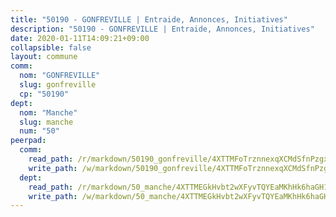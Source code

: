 ```yaml
---
title: "50190 - GONFREVILLE | Entraide, Annonces, Initiatives"
description: "50190 - GONFREVILLE | Entraide, Annonces, Initiatives"
date: 2020-01-11T14:09:21+09:00
collapsible: false
layout: commune
comm:
  nom: "GONFREVILLE"
  slug: gonfreville
  cp: "50190"
dept:
  nom: "Manche"
  slug: manche
  num: "50"
peerpad:
  comm:
    read_path: /r/markdown/50190_gonfreville/4XTTMFoTrznnexqXCMdSfnPzgxZZMmJb2dmnNLjUK7bdDu617
    write_path: /w/markdown/50190_gonfreville/4XTTMFoTrznnexqXCMdSfnPzgxZZMmJb2dmnNLjUK7bdDu617-K3TgTkDJLWNp4ShxyibpX8aVXg6dPG4huMQ8mCbXcskAd6r2eezADixvrix8zJ8nB3CJLvqtX9gzekSDcJJmTKUNMQmNk1NSAaRhEXAjFETgaUVuwcy2WEuwaNJzBa7DPijDUjUV
  dept:
    read_path: /r/markdown/50_manche/4XTTMEGkHvbt2wXFyvTQYEaMKhHk6haGH1SzsRNevKgBDTuXr
    write_path: /w/markdown/50_manche/4XTTMEGkHvbt2wXFyvTQYEaMKhHk6haGH1SzsRNevKgBDTuXr-K3TgUSx1rwmRRLqHcTLLdo4dVfTRKvf94KKagmUFPevWSp2f9nuc6fJF25TtLArzK8teuQ5TvuAMqW38N2MYgT18hBoXtjmKX9WuSn2vkujmSJPp3gF4gsuMmfEM8Th4Ap94heFE
---
```


